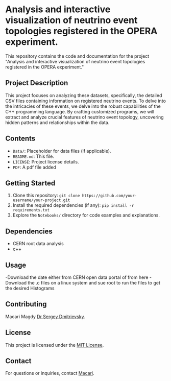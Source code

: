 # Analysis and interactive visualization of neutrino event topologies registered in the OPERA experiment.

This repository contains the code and documentation for the project "Analysis and interactive visualization of neutrino event topologies registered in the OPERA experiment."

## Project Description

This project focuses on analyzing these datasets, specifically, the detailed CSV files containing information on registered neutrino events. To delve into the intricacies of these events, we delve into the robust capabilities of the C++ programming language. By crafting customized programs, we will extract and analyze crucial features of neutrino event topology, uncovering hidden patterns and relationships within the data.

## Contents

- `Data/`: Placeholder for data files (if applicable).
- `README.md`: This file.
- `LICENSE`: Project license details.
- `PDF`: A pdf file added

## Getting Started

1. Clone this repository: `git clone https://github.com/your-username/your-project.git`
2. Install the required dependencies (if any): `pip install -r requirements.txt`
3. Explore the `Notebooks/` directory for code examples and explanations.

## Dependencies

- CERN root data analysis
- c++

## Usage
-Download the date either from CERN open data portal of from here
-Download the .c files on a linux system and sue root to run the files to get the desired Histograms

## Contributing

Macari Magdy
[Dr Sergey Dmitrievsky](https://github.com/dmitr25).
## License

This project is licensed under the [MIT License](LICENSE).

## Contact

For questions or inquiries, contact [Macari](s-makary.fayez@zewailcity.edu.com).

